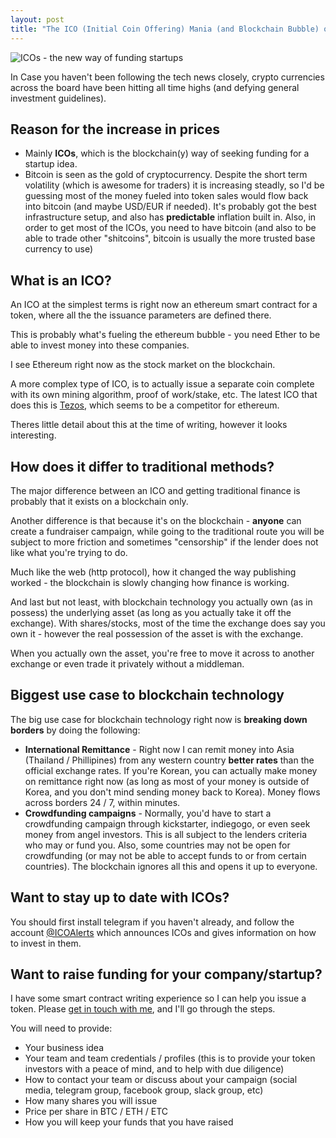 ```yaml
---
layout: post
title: "The ICO (Initial Coin Offering) Mania (and Blockchain Bubble) of 2017"
---
```


![ICOs - the new way of funding startups](http://nolim1t.co/vcs-disrupted.jpg)

In Case you haven't been following the tech news closely, crypto currencies across the board have been hitting all time highs (and defying general investment guidelines).

## Reason for the increase in prices

* Mainly **ICOs**, which is the blockchain(y) way of seeking funding for a startup idea.
* Bitcoin is seen as the gold of cryptocurrency. Despite the short term volatility (which is awesome for traders) it is increasing steadly, so I'd be guessing most of the money fueled into token sales would flow back into bitcoin (and maybe USD/EUR if needed). It's probably got the best infrastructure setup, and also has **predictable** inflation built in. Also, in order to get most of the ICOs, you need to have bitcoin (and also to be able to trade other "shitcoins", bitcoin is usually the more trusted base currency to use)

## What is an ICO?

An ICO at the simplest terms is right now an ethereum smart contract for a token, where all the the issuance parameters are defined there.

This is probably what's fueling the ethereum bubble - you need Ether to be able to invest money into these companies.

I see Ethereum right now as the stock market on the blockchain.

A more complex type of ICO, is to actually issue a separate coin complete with its own mining algorithm, proof of work/stake, etc. The latest ICO that does this is [Tezos](tezos.com), which seems to be a competitor for ethereum.

Theres little detail about this at the time of writing, however it looks interesting.

## How does it differ to traditional methods?

The major difference between an ICO and getting traditional finance is probably that it exists on a blockchain only.

Another difference is that because it's on the blockchain - **anyone** can create a fundraiser campaign, while going to the traditional route you will be subject to more friction and sometimes "censorship" if the lender does not like what you're trying to do.

Much like the web (http protocol), how it changed the way publishing worked - the blockchain is slowly changing how finance is working.

And last but not least, with blockchain technology you actually own (as in possess) the underlying asset (as long as you actually take it off the exchange). With shares/stocks, most of the time the exchange does say you own it - however the real possession of the asset is with the exchange.

When you actually own the asset, you're free to move it across to another exchange or even trade it privately without a middleman.

## Biggest use case to blockchain technology

The big use case for blockchain technology right now is **breaking down borders** by doing the following:

* **International Remittance** - Right now I can remit money into Asia (Thailand / Phillipines) from any western country  **better rates** than the official exchange rates. If you're Korean, you can actually make money on remittance right now (as long as most of your money is outside of Korea, and you don't mind sending money back to Korea). Money flows across borders 24 / 7, within minutes.
* **Crowdfunding campaigns** - Normally, you'd have to start a crowdfunding campaign through kickstarter, indiegogo, or even seek money from angel investors. This is all subject to the lenders criteria who may or fund you. Also, some countries may not be open for crowdfunding (or may not be able to accept funds to or from certain countries). The blockchain ignores all this and opens it up to everyone.

## Want to stay up to date with ICOs?

You should first install telegram if you haven't already,  and follow the account [@ICOAlerts](https://telegram.me/ICOAlerts) which announces ICOs and gives information on how to invest in them.

## Want to raise funding for your company/startup?

I have some smart contract writing experience so I can help you issue a token. Please [get in touch with me](http://21.co/barryt), and I'll go through the steps.

You will need to provide:

* Your business idea
* Your team and team credentials / profiles (this is to provide your token investors with a peace of mind, and to help with due diligence)
* How to contact your team or discuss about your campaign (social media, telegram group, facebook group, slack group, etc)
* How many shares you will issue
* Price per share in BTC / ETH / ETC
* How you will keep your funds that you have raised
